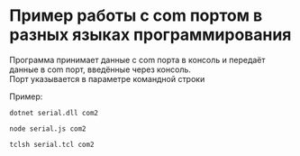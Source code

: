 # Пример работы с com портом в разных языках программирования

Программа принимает данные с com порта в консоль и передаёт данные в com порт, введённые через консоль.  
Порт указывается в параметре командной строки

Пример:
```
dotnet serial.dll com2
```
```
node serial.js com2
```
```
tclsh serial.tcl com2
```